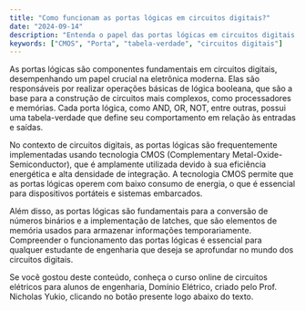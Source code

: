 ```yaml
---
title: "Como funcionam as portas lógicas em circuitos digitais?"
date: "2024-09-14"
description: "Entenda o papel das portas lógicas em circuitos digitais e sua importância na eletrônica moderna."
keywords: ["CMOS", "Porta", "tabela-verdade", "circuitos digitais"]
---
```


As portas lógicas são componentes fundamentais em circuitos digitais, desempenhando um papel crucial na eletrônica moderna. Elas são responsáveis por realizar operações básicas de lógica booleana, que são a base para a construção de circuitos mais complexos, como processadores e memórias. Cada porta lógica, como AND, OR, NOT, entre outras, possui uma tabela-verdade que define seu comportamento em relação às entradas e saídas.

No contexto de circuitos digitais, as portas lógicas são frequentemente implementadas usando tecnologia CMOS (Complementary Metal-Oxide-Semiconductor), que é amplamente utilizada devido à sua eficiência energética e alta densidade de integração. A tecnologia CMOS permite que as portas lógicas operem com baixo consumo de energia, o que é essencial para dispositivos portáteis e sistemas embarcados.

Além disso, as portas lógicas são fundamentais para a conversão de números binários e a implementação de latches, que são elementos de memória usados para armazenar informações temporariamente. Compreender o funcionamento das portas lógicas é essencial para qualquer estudante de engenharia que deseja se aprofundar no mundo dos circuitos digitais.

Se você gostou deste conteúdo, conheça o curso online de circuitos elétricos para alunos de engenharia, Domínio Elétrico, criado pelo Prof. Nicholas Yukio, clicando no botão presente logo abaixo do texto.